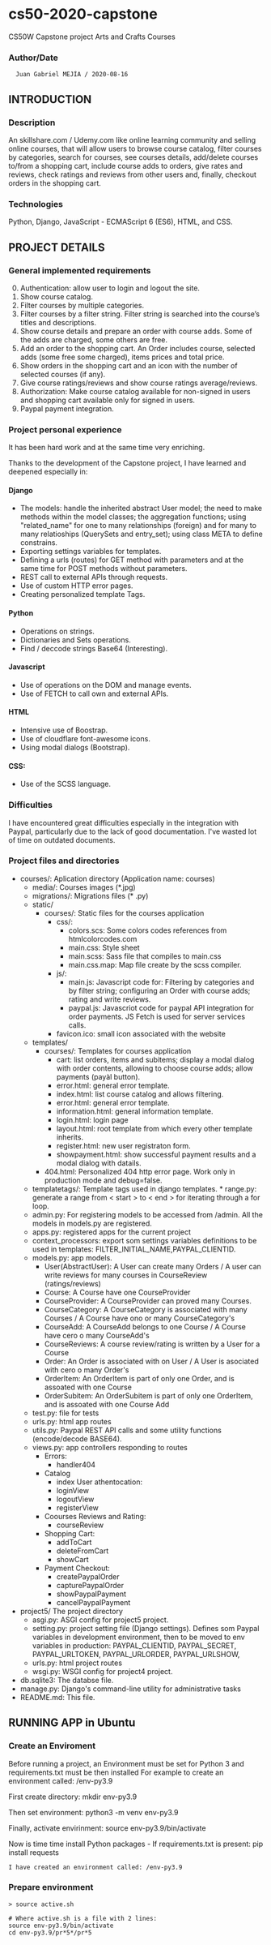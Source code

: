 # cs50-2020-capstone
CS50W Capstone project
Arts and Crafts Courses

### Author/Date

      Juan Gabriel MEJÍA / 2020-08-16

## INTRODUCTION
### Description

An skillshare.com / Udemy.com like online learning community and selling online courses, that will allow users to browse course catalog, filter courses by categories, search for courses, see courses details, add/delete courses to/from a shopping cart, include course adds to orders, give rates and reviews, check ratings and reviews from other users and, finally, checkout orders in the shopping cart.

### Technologies
Python, Django, JavaScript - ECMAScript 6 (ES6), HTML, and CSS.

## PROJECT DETAILS
### General implemented requirements

0. Authentication: allow user to login and logout the site.
1. Show course catalog.
2. Filter courses by multiple categories.
3. Filter courses by a filter string. Filter string is searched into the course’s titles and descriptions.
4. Show course details and prepare an order with course adds. Some of the adds are charged, some others are free.
5. Add an order to the shopping cart. An Order includes course, selected adds (some free some charged), items prices and total price.
6. Show orders in the shopping cart and an icon with the number of selected courses (if any).
7. Give course ratings/reviews and show course ratings average/reviews.
8. Authorization: Make course catalog available for non-signed in users and shopping cart available only for signed in users.
9. Paypal payment integration.

### Project personal experience

It has been hard work and at the same time very enriching.

Thanks to the development of the Capstone project, I have learned and deepened especially in:

#### Django
- The models: handle the inherited abstract User model; the need to make methods within the model classes; the aggregation functions; using "related_name" for one to many relationships (foreign) and for many to many relatioships (QuerySets and entry_set); using class META to define constrains.
- Exporting settings variables for templates.
- Defining a urls (routes) for GET method with parameters and at the same time for POST methods without parameters.
- REST call to external APIs through requests.
- Use of custom HTTP error pages.
- Creating personalized template Tags.

#### Python
- Operations on strings.
- Dictionaries and Sets operations.
- Find / deccode strings Base64 (Interesting).

#### Javascript
- Use of operations on the DOM and manage events.
- Use of FETCH to call own and external APIs.

#### HTML
- Intensive use of Boostrap.
- Use of cloudflare font-awesome icons.
- Using modal dialogs (Bootstrap).

#### CSS:
- Use of the SCSS language.

### Difficulties

I have encountered great difficulties especially in the integration with Paypal, particularly due to the lack of good  documentation. I've wasted lot of time on outdated documents.

### Project files and directories
* courses/:  Aplication directory (Application name: courses)
	* media/: Courses images (*.jpg)
	* migrations/:  Migrations files (* .py)
	* static/
		* courses/:  Static files for the courses application
			* css/:
				* colors.scs:  	Some colors codes references from htmlcolorcodes.com
				* main.css:  	Style sheet
				* main.scss: 	Sass file that compiles to main.css
				* main.css.map: Map file create by the scss compiler.
			* js/:
				* main.js:  Javascript code for: Filtering by categories and by filter string; configuring an Order with course adds; rating and write reviews.
				* paypal.js: Javascriot code for paypal API integration for order payments. JS Fetch is used for server services calls.
			* favicon.ico: small icon associated with the website
	* templates/
		* courses/:  Templates for courses application
			* cart:	list orders, items and subitems; display a modal dialog with order contents, allowing to choose course adds; allow payments (payàl button).
			* error.html: general error template.
			* index.html:  list course catalog and allows filtering.
			* error.html: general error template.
			* information.html: general information template.
			* login.html: login page
			* layout.html: root template from which every other template inherits.
			* register.html: new user registraton form.
			* showpayment.html:  show successful payment results and a modal dialog with datails.
		* 404.html: Personalized 404 http error page. Work only in production mode and debug=false.
	* templatetags/: Template tags used in django templates.
			* range.py: generate a range from < start > to < end > for iterating through a for loop.
	* admin.py: For registering models to be accessed from /admin. All the models in models.py are registered.
	* apps.py: registered apps for the current project
	* context_processors: export som settings variables definitions to be used in templates: FILTER_INITIAL_NAME,PAYPAL_CLIENTID.
	* models.py: app models.
		* User(AbstractUser): A User can create many Orders / A user can write reviews for many courses in CourseReview (ratings/reviews)
		* Course: A Course have one CourseProvider
		* CourseProvider: A CourseProvider can proved many Courses.
		* CourseCategory: A CourseCategory is associated with many Courses / A Course have ono or many CourseCategory's
		* CourseAdd: A CourseAdd belongs to one Course / A Course have cero o many CourseAdd's
		* CourseReviews: A course review/rating is written by a User for a Course
		* Order: An Order is associated with on User / A User is asociated with cero o many Order's
		* OrderItem: An OrderItem is part of only one Order, and is assoated with one Course
		* OrderSubitem:	An OrderSubitem is part of only one OrderItem, and is assoated with one Course Add
	* test.py: file for tests
	* urls.py: html app routes
	* utils.py: Paypal REST API calls and some utility functions (encode/decode BASE64).
	* views.py: app controllers responding to routes
		* Errors:
			* handler404
		* Catalog
			* index
		User athentocation:
			* loginView
			* logoutView
			* registerView
		* Coourses Reviews and Rating:
			* courseReview
		* Shopping Cart:
			* addToCart
			* deleteFromCart
			* showCart
		* Payment Checkout:
			* createPaypalOrder
			* capturePaypalOrder
			* showPaypalPayment
			* cancelPaypalPayment
* project5/   The project directory
	* asgi.py: ASGI config for project5 project.
	* setting.py: project setting file (Django settings). Defines som Paypal variables in development environment, then to be moved to env variables in production: PAYPAL_CLIENTID, PAYPAL_SECRET, PAYPAL_URLTOKEN, PAYPAL_URLORDER, PAYPAL_URLSHOW,
	* urls.py: html project routes
	* wsgi.py: WSGI config for project4 project.
* db.sqlite3: The databse file.
* manage.py:  Django's command-line utility for administrative tasks
* README.md: This file.

## RUNNING APP in Ubuntu
### Create an Enviroment

 Before running a project, an Environment must be set for Python 3 and requirements.txt must be then installed
 For example to create an environment called: /env-py3.9

 First create directory:
 	mkdir env-py3.9

 Then set environment:
 	python3 -m venv env-py3.9

Finally, activate envirinment:
	source env-py3.9/bin/activate

Now is time time install Python packages - If requirements.txt is present:
	pip install requests

	I have created an environment called: /env-py3.9

### Prepare environment
	> source active.sh

	# Where active.sh is a file with 2 lines:
	source env-py3.9/bin/activate
	cd env-py3.9/pr*5*/pr*5
